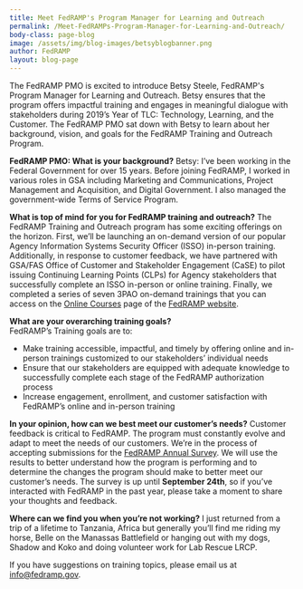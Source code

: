 ```yaml
---
title: Meet FedRAMP's Program Manager for Learning and Outreach
permalink: /Meet-FedRAMPs-Program-Manager-for-Learning-and-Outreach/
body-class: page-blog
image: /assets/img/blog-images/betsyblogbanner.png
author: FedRAMP
layout: blog-page
---
```

The FedRAMP PMO is excited to introduce Betsy Steele, FedRAMP's Program Manager for Learning and Outreach. Betsy ensures that the program offers impactful training and engages in meaningful dialogue with stakeholders during 2019’s Year of TLC: Technology, Learning, and the Customer. The FedRAMP PMO sat down with Betsy to learn about her background, vision, and goals for the FedRAMP Training and Outreach Program.

**FedRAMP PMO: What is your background?**
Betsy: I’ve been working in the Federal Government for over 15 years. Before joining FedRAMP, I worked in various roles in GSA including Marketing and Communications, Project Management and Acquisition, and Digital Government. I also managed the government-wide Terms of Service Program.

**What is top of mind for you for FedRAMP training and outreach?**
The FedRAMP Training and Outreach program has some exciting offerings on the horizon. First, we’ll be launching an on-demand version of our popular Agency Information Systems Security Officer (ISSO) in-person training. Additionally, in response to customer feedback, we have partnered with GSA/FAS Office of Customer and Stakeholder Engagement (CaSE) to pilot issuing Continuing Learning Points (CLPs) for Agency stakeholders that successfully complete an ISSO in-person or online training. Finally, we completed a series of seven 3PAO on-demand trainings that you can access on the <a href="https://www.fedramp.gov/learning/online-courses/">Online Courses</a> page of the <a href="https://https://www.fedramp.gov/">FedRAMP website</a>. 

**What are your overarching training goals?**  
FedRAMP’s Training goals are to: 
* Make training accessible, impactful, and timely by offering online and in-person trainings customized to our stakeholders’ individual needs
* Ensure that our stakeholders are equipped with adequate knowledge  to successfully complete each stage of the FedRAMP authorization process 
* Increase engagement, enrollment, and customer satisfaction with FedRAMP’s online and in-person training 

**In your opinion, how can we best meet our customer’s needs?**
Customer feedback is critical to FedRAMP. The program must constantly evolve and adapt to meet the needs of our customers. We’re in the process of accepting submissions for the 
<a href="https://feedback.gsa.gov/jfe/form/SV_a909oTEezNr3zFj">FedRAMP Annual Survey</a>. We will use the results to better understand how the program is performing and to determine the changes the program should make to better meet our customer’s needs. The survey is up until **September 24th**, so if you’ve interacted with FedRAMP in the past year, please take a moment to share your thoughts and feedback. 

**Where can we find you when you’re not working?**
I just returned from a trip of a lifetime to Tanzania, Africa but generally you’ll find me riding my horse, Belle on the Manassas Battlefield or hanging out with my dogs, Shadow and Koko and doing volunteer work for Lab Rescue LRCP. 

If you have suggestions on training topics, please email us at <a href="mailto:info@fedramp.gov">info@fedramp.gov</a>. 

